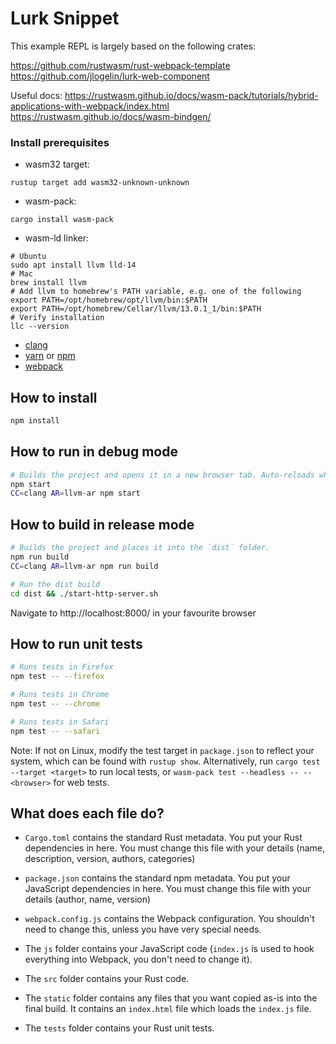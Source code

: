# Lurk Snippet

This example REPL is largely based on the following crates:

https://github.com/rustwasm/rust-webpack-template
https://github.com/jlogelin/lurk-web-component

Useful docs:
https://rustwasm.github.io/docs/wasm-pack/tutorials/hybrid-applications-with-webpack/index.html
https://rustwasm.github.io/docs/wasm-bindgen/

### Install prerequisites

- wasm32 target:
```
rustup target add wasm32-unknown-unknown
```
- wasm-pack:
```
cargo install wasm-pack
```
- wasm-ld linker:
```
# Ubuntu
sudo apt install llvm lld-14
# Mac
brew install llvm
# Add llvm to homebrew's PATH variable, e.g. one of the following
export PATH=/opt/homebrew/opt/llvm/bin:$PATH
export PATH=/opt/homebrew/Cellar/llvm/13.0.1_1/bin:$PATH
# Verify installation
llc --version
```
- [clang](https://clang.llvm.org/get_started.html)
- [yarn](https://classic.yarnpkg.com/lang/en/docs/install/#mac-stable) or [npm](https://nodejs.org/en/download/package-manager/)
- [webpack](https://webpack.js.org/guides/installation/)

## How to install

```sh
npm install
```

## How to run in debug mode

```sh
# Builds the project and opens it in a new browser tab. Auto-reloads when the project changes.
npm start
CC=clang AR=llvm-ar npm start
```

## How to build in release mode

```sh
# Builds the project and places it into the `dist` folder.
npm run build
CC=clang AR=llvm-ar npm run build
```

```sh
# Run the dist build
cd dist && ./start-http-server.sh
```
Navigate to http://localhost:8000/ in your favourite browser

## How to run unit tests

```sh
# Runs tests in Firefox
npm test -- --firefox

# Runs tests in Chrome
npm test -- --chrome

# Runs tests in Safari
npm test -- --safari
```
Note: If not on Linux, modify the test target in `package.json` to reflect your system, which can be found with `rustup show`. Alternatively, run `cargo test --target <target>` to run local tests, or `wasm-pack test --headless -- --<browser>` for web tests.

## What does each file do?

* `Cargo.toml` contains the standard Rust metadata. You put your Rust dependencies in here. You must change this file with your details (name, description, version, authors, categories)

* `package.json` contains the standard npm metadata. You put your JavaScript dependencies in here. You must change this file with your details (author, name, version)

* `webpack.config.js` contains the Webpack configuration. You shouldn't need to change this, unless you have very special needs.

* The `js` folder contains your JavaScript code (`index.js` is used to hook everything into Webpack, you don't need to change it).

* The `src` folder contains your Rust code.

* The `static` folder contains any files that you want copied as-is into the final build. It contains an `index.html` file which loads the `index.js` file.

* The `tests` folder contains your Rust unit tests.

